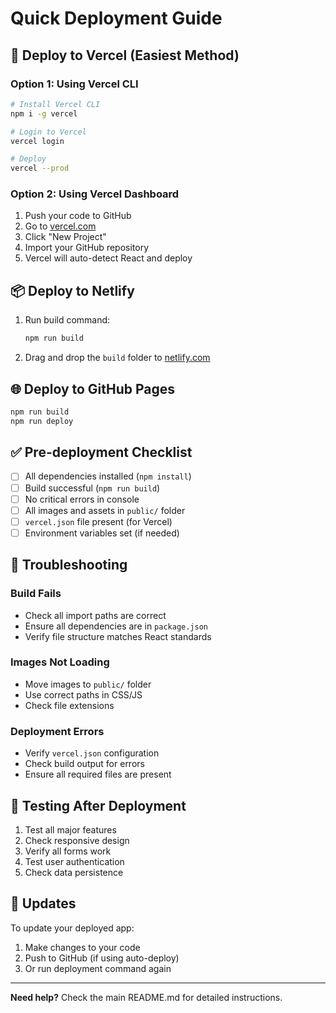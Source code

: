 # Quick Deployment Guide

## 🚀 Deploy to Vercel (Easiest Method)

### Option 1: Using Vercel CLI
```bash
# Install Vercel CLI
npm i -g vercel

# Login to Vercel
vercel login

# Deploy
vercel --prod
```

### Option 2: Using Vercel Dashboard
1. Push your code to GitHub
2. Go to [vercel.com](https://vercel.com)
3. Click "New Project"
4. Import your GitHub repository
5. Vercel will auto-detect React and deploy

## 📦 Deploy to Netlify

1. Run build command:
   ```bash
   npm run build
   ```

2. Drag and drop the `build` folder to [netlify.com](https://netlify.com)

## 🌐 Deploy to GitHub Pages

```bash
npm run build
npm run deploy
```

## ✅ Pre-deployment Checklist

- [ ] All dependencies installed (`npm install`)
- [ ] Build successful (`npm run build`)
- [ ] No critical errors in console
- [ ] All images and assets in `public/` folder
- [ ] `vercel.json` file present (for Vercel)
- [ ] Environment variables set (if needed)

## 🔧 Troubleshooting

### Build Fails
- Check all import paths are correct
- Ensure all dependencies are in `package.json`
- Verify file structure matches React standards

### Images Not Loading
- Move images to `public/` folder
- Use correct paths in CSS/JS
- Check file extensions

### Deployment Errors
- Verify `vercel.json` configuration
- Check build output for errors
- Ensure all required files are present

## 📱 Testing After Deployment

1. Test all major features
2. Check responsive design
3. Verify all forms work
4. Test user authentication
5. Check data persistence

## 🔄 Updates

To update your deployed app:
1. Make changes to your code
2. Push to GitHub (if using auto-deploy)
3. Or run deployment command again

---

**Need help?** Check the main README.md for detailed instructions.
